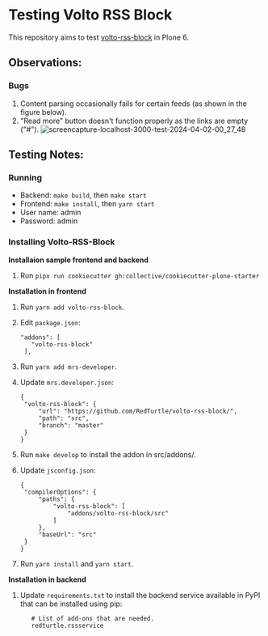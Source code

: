 # Testing Volto RSS Block
This repository aims to test [volto-rss-block](https://github.com/RedTurtle/volto-rss-block/) in Plone 6.

## Observations:
### Bugs
1. Content parsing occasionally fails for certain feeds (as shown in the figure below).
2. "Read more" button doesn't function properly as the links are empty ("#").
![screencapture-localhost-3000-test-2024-04-02-00_27_48](https://github.com/ziming-yuan/volto-rss-block-test/assets/104939482/554f1ad4-21f8-4085-8d32-1723f54b00a3)

## Testing Notes:
### Running
* Backend: `make build`, then `make start`
* Frontend: `make install`, then `yarn start`
* User name: admin
* Password: admin

### Installing Volto-RSS-Block
**Installaion sample frontend and backend**
1. Run `pipx run cookiecutter gh:collective/cookiecutter-plone-starter`
   
**Installation in frontend**
1. Run `yarn add volto-rss-block`.
2. Edit `package.json`:
   
   ```
   "addons": [
      "volto-rss-block"
    ],
   ```
4. Run `yarn add mrs-developer`.
5. Update `mrs.developer.json`:
   
   ```
   {
    "volto-rss-block": {
        "url": "https://github.com/RedTurtle/volto-rss-block/",
        "path": "src",
        "branch": "master"
    }
   }
   ```
6. Run `make develop` to install the addon in src/addons/.
7. Update `jsconfig.json`:
   
   ```
   {
    "compilerOptions": {
        "paths": {
            "volto-rss-block": [
                "addons/volto-rss-block/src"
            ]
        },
        "baseUrl": "src"
    }
   }  
   ```
9. Run `yarn install` and `yarn start`.
   
**Installation in backend**
1. Update `requirements.txt` to install the backend service available in PyPI that can be installed using pip:
   
   ```
      # List of add-ons that are needed.
      redturtle.rssservice
   ```
